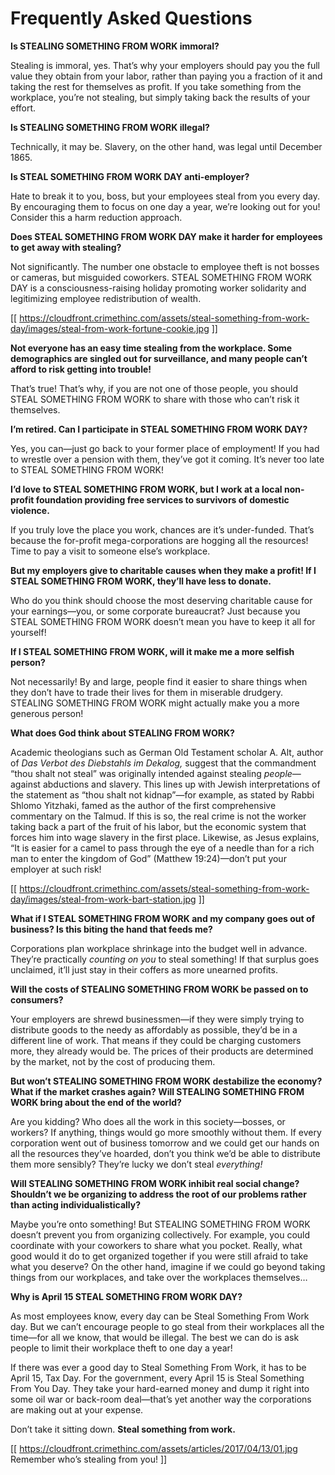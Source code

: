 # Frequently Asked Questions

**Is STEALING SOMETHING FROM WORK immoral?**

Stealing is immoral, yes. That’s why your employers should pay you the full value they obtain from your labor, rather than paying you a fraction of it and taking the rest for themselves as profit. If you take something from the workplace, you’re not stealing, but simply taking back the results of your effort.

**Is STEALING SOMETHING FROM WORK illegal?**

Technically, it may be. Slavery, on the other hand, was legal until December 1865.

**Is STEAL SOMETHING FROM WORK DAY anti-employer?**

Hate to break it to you, boss, but your employees steal from you every day. By encouraging them to focus on one day a year, we’re looking out for you! Consider this a harm reduction approach.

**Does STEAL SOMETHING FROM WORK DAY make it harder for employees to get away with stealing?**

Not significantly. The number one obstacle to employee theft is not bosses or cameras, but misguided coworkers. STEAL SOMETHING FROM WORK DAY is a consciousness-raising holiday promoting worker solidarity and legitimizing employee redistribution of wealth.

[[ https://cloudfront.crimethinc.com/assets/steal-something-from-work-day/images/steal-from-work-fortune-cookie.jpg ]]

**Not everyone has an easy time stealing from the workplace. Some demographics are singled out for surveillance, and many people can’t afford to risk getting into trouble!**

That’s true! That’s why, if you are not one of those people, you should STEAL SOMETHING FROM WORK to share with those who can’t risk it themselves.

**I’m retired. Can I participate in STEAL SOMETHING FROM WORK DAY?**

Yes, you can—just go back to your former place of employment! If you had to wrestle over a pension with them, they’ve got it coming. It’s never too late to STEAL SOMETHING FROM WORK!

**I’d love to STEAL SOMETHING FROM WORK, but I work at a local non-profit foundation providing free services to survivors of domestic violence.**

If you truly love the place you work, chances are it’s under-funded. That’s because the for-profit mega-corporations are hogging all the resources! Time to pay a visit to someone else’s workplace.

**But my employers give to charitable causes when they make a profit! If I STEAL SOMETHING FROM WORK, they’ll have less to donate.**

Who do you think should choose the most deserving charitable cause for your earnings—you, or some corporate bureaucrat? Just because you STEAL SOMETHING FROM WORK doesn’t mean you have to keep it all for yourself!

**If I STEAL SOMETHING FROM WORK, will it make me a more selfish person?**

Not necessarily! By and large, people find it easier to share things when they don’t have to trade their lives for them in miserable drudgery. STEALING SOMETHING FROM WORK might actually make you a more generous person!

**What does God think about STEALING FROM WORK?**

Academic theologians such as German Old Testament scholar A. Alt, author of _Das Verbot des Diebstahls im Dekalog,_ suggest that the commandment “thou shalt not steal” was originally intended against stealing _people_—against abductions and slavery. This lines up with Jewish interpretations of the statement as “thou shalt not kidnap”—for example, as stated by Rabbi Shlomo Yitzhaki, famed as the author of the first comprehensive commentary on the Talmud. If this is so, the real crime is not the worker taking back a part of the fruit of his labor, but the economic system that forces him into wage slavery in the first place. Likewise, as Jesus explains, “It is easier for a camel to pass through the eye of a needle than for a rich man to enter the kingdom of God” (Matthew 19:24)—don’t put your employer at such risk!

[[ https://cloudfront.crimethinc.com/assets/steal-something-from-work-day/images/steal-from-work-bart-station.jpg ]]

**What if I STEAL SOMETHING FROM WORK and my company goes out of business? Is this biting the hand that feeds me?**

Corporations plan workplace shrinkage into the budget well in advance. They’re practically _counting on you_ to steal something! If that surplus goes unclaimed, it’ll just stay in their coffers as more unearned profits.

**Will the costs of STEALING SOMETHING FROM WORK be passed on to consumers?**

Your employers are shrewd businessmen—if they were simply trying to distribute goods to the needy as affordably as possible, they’d be in a different line of work. That means if they could be charging customers more, they already would be. The prices of their products are determined by the market, not by the cost of producing them.

**But won’t STEALING SOMETHING FROM WORK destabilize the economy? What if the market crashes again? Will STEALING SOMETHING FROM WORK bring about the end of the world?**

Are you kidding? Who does all the work in this society—bosses, or workers? If anything, things would go more smoothly without them. If every corporation went out of business tomorrow and we could get our hands on all the resources they’ve hoarded, don’t you think we’d be able to distribute them more sensibly? They’re lucky we don’t steal _everything!_

**Will STEALING SOMETHING FROM WORK inhibit real social change? Shouldn’t we be organizing to address the root of our problems rather than acting individualistically?**

Maybe you’re onto something! But STEALING SOMETHING FROM WORK doesn’t prevent you from organizing collectively. For example, you could coordinate with your coworkers to share what you pocket. Really, what good would it do to get organized together if you were still afraid to take what you deserve? On the other hand, imagine if we could go beyond taking things from our workplaces, and take over the workplaces themselves…

**Why is April 15 STEAL SOMETHING FROM WORK DAY?**

As most employees know, every day can be Steal Something From Work day. But we can’t encourage people to go steal from their workplaces all the time—for all we know, that would be illegal. The best we can do is ask people to limit their workplace theft to one day a year!

If there was ever a good day to Steal Something From Work, it has to be April 15, Tax Day. For the government, every April 15 is Steal Something From You Day. They take your hard-earned money and dump it right into some oil war or back-room deal—that’s yet another way the corporations are making out at your expense.

Don’t take it sitting down. **Steal something from work.**

[[ https://cloudfront.crimethinc.com/assets/articles/2017/04/13/01.jpg Remember who’s stealing from you! ]]
